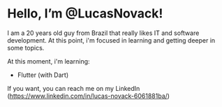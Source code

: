<h1>Hello, I’m @LucasNovack!</h1>

I am a 20 years old guy from Brazil that really likes IT and software development.
At this point, i'm focused in learning and getting deeper in some topics.

At this moment, i'm learning:

- Flutter (with Dart)

If you want, you can reach me on my LinkedIn (https://www.linkedin.com/in/lucas-novack-6061881ba/)
